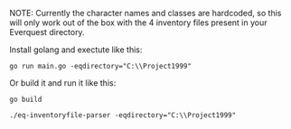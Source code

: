 NOTE: Currently the character names and classes are hardcoded, so this will only work out of the box with the 4 inventory files present in your Everquest directory.

Install golang and exectute like this:

```
go run main.go -eqdirectory="C:\\Project1999"
```

Or build it and run it like this:

```
go build

./eq-inventoryfile-parser -eqdirectory="C:\\Project1999"
```